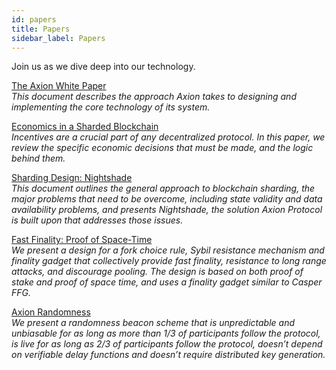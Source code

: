 ```yaml
---
id: papers
title: Papers
sidebar_label: Papers
---
```


Join us as we dive deep into our technology.

[The Axion White Paper](https://near.org/papers/the-official-near-white-paper/)<br/>
*This document describes the approach Axion takes to designing and implementing the core technology of its system.*

[Economics in a Sharded Blockchain](https://near.org/papers/economics-in-sharded-blockchain/)<br/>
*Incentives are a crucial part of any decentralized protocol. In this paper, we review the specific economic decisions that must be made, and the logic behind them.*

[Sharding Design: Nightshade](https://near.org/papers/nightshade/)<br/>
*This document outlines the general approach to blockchain sharding, the major problems that need to be overcome, including state validity and data availability problems, and presents Nightshade, the solution Axion Protocol is built upon that addresses those issues.*

[Fast Finality: Proof of Space-Time](https://near.org/papers/proof-of-space-time/)<br/>
*We present a design for a fork choice rule, Sybil resistance mechanism and finality gadget that collectively provide fast finality, resistance to long range attacks, and discourage pooling. The design is based on both proof of stake and proof of space time, and uses a finality gadget similar to Casper FFG.*

[Axion Randomness](https://near.org/papers/randomness/)<br/>
*We present a randomness beacon scheme that is unpredictable and unbiasable for as long as more than 1/3 of participants follow the protocol, is live for as long as 2/3 of participants follow the protocol, doesn’t depend on verifiable delay functions and doesn’t require distributed key generation.*
